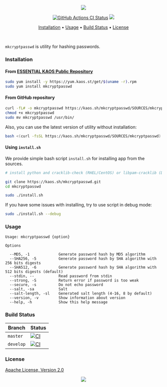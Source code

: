 <p align="center"><a href="#readme"><img src="https://gh.kaos.st/mkcryptpasswd.svg"/></a></p>

<p align="center">
  <a href="https://kaos.sh/w/mkcryptpasswd/ci"><img src="https://kaos.sh/w/mkcryptpasswd/ci.svg" alt="GitHub Actions CI Status" /></a>
  <a href="#license"><img src="https://gh.kaos.st/apache2.svg"></a>
</p>

<p align="center"><a href="#installation">Installation</a> • <a href="#usage">Usage</a> • <a href="#build-status">Build Status</a> • <a href="#license">License</a></p>

<br/>

`mkcryptpasswd` is utility for hashing passwords.

### Installation

#### From [ESSENTIAL KAOS Public Repository](https://yum.kaos.st)

```bash
sudo yum install -y https://yum.kaos.st/get/$(uname -r).rpm
sudo yum install mkcryptpasswd
```

#### From GitHub repository

```bash
curl -fL# -o mkcryptpasswd https://kaos.sh/mkcryptpasswd/SOURCES/mkcryptpasswd
chmod +x mkcryptpasswd
sudo mv mkcryptpasswd /usr/bin/
```

Also, you can use the latest version of utility without installation:

```bash
bash <(curl -fsSL https://kaos.sh/mkcryptpasswd/SOURCES/mkcryptpasswd) # pass options here
```

#### Using `install.sh`

We provide simple bash script `install.sh` for installing app from the sources.

```bash
# install python and cracklib-check (RHEL/CentOS) or libpam-cracklib (Debian/Ubuntu)

git clone https://kaos.sh/mkcryptpasswd.git
cd mkcryptpasswd

sudo ./install.sh
```

If you have some issues with installing, try to use script in debug mode:

```bash
sudo ./install.sh --debug
```

### Usage

```
Usage: mkcryptpasswd {option}

Options

  --MD5, -1             Generate password hash by MD5 algorithm
  --SHA256, -5          Generate password hash by SHA algorithm with 256 bits digests
  --SHA512, -6          Generate password hash by SHA algorithm with 512 bits digests (default)
  --stdin, --           Read password from stdin
  --strong, -S          Return error if password is too weak
  --secure, -s          Do not echo password
  --salt, -sa           Salt
  --salt-length, -sl    Generated salt length (4-16, 8 by default)
  --version, -v         Show information about version
  --help, -h            Show this help message

```

### Build Status

| Branch | Status |
|--------|--------|
| `master` | [![CI](https://kaos.sh/w/mkcryptpasswd/ci.svg?branch=master)](https://kaos.sh/w/mkcryptpasswd/ci?query=branch:master) |
| `develop` | [![CI](https://kaos.sh/w/mkcryptpasswd/ci.svg?branch=master)](https://kaos.sh/w/mkcryptpasswd/ci?query=branch:develop) |

### License

[Apache License, Version 2.0](https://www.apache.org/licenses/LICENSE-2.0)

<p align="center"><a href="https://essentialkaos.com"><img src="https://gh.kaos.st/ekgh.svg"/></a></p>
